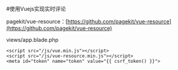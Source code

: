 #使用Vuejs实现实时评论

pagekit/vue-resource：[https://github.com/pagekit/vue-resource](https://github.com/pagekit/vue-resource)  

views/app.blade.php
```
<script src="/js/vue.min.js"></script>
<script src="/js/vue-resource.min.js"></script>
<meta id="token" name="token" value="{{ csrf_token() }}">
```

